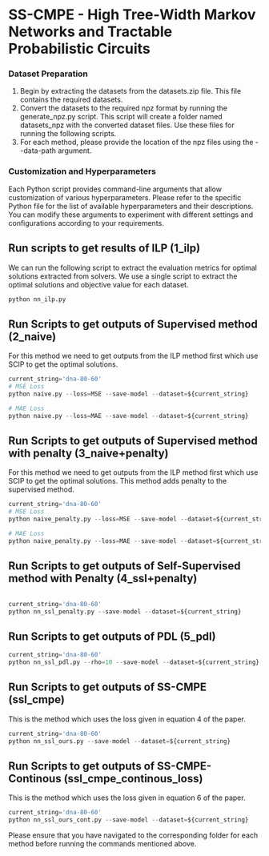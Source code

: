 # SS-CMPE - High Tree-Width Markov Networks and Tractable Probabilistic Circuits

### Dataset Preparation

1. Begin by extracting the datasets from the datasets.zip file. This file contains the required datasets.
2. Convert the datasets to the required npz format by running the generate_npz.py script. This script will create a folder named datasets_npz with the converted dataset files. Use these files for running the following scripts.
3. For each method, please provide the location of the npz files using the --data-path argument. 

### Customization and Hyperparameters

Each Python script provides command-line arguments that allow customization of various hyperparameters. Please refer to the specific Python file for the list of available hyperparameters and their descriptions. You can modify these arguments to experiment with different settings and configurations according to your requirements.

## Run scripts to get results of ILP (1_ilp)

We can run the following script to extract the evaluation metrics for optimal solutions extracted from solvers. We use a single script to extract the optimal solutions and objective value for each dataset.

```python
python nn_ilp.py
```

## Run Scripts to get outputs of Supervised method (2_naive)

For this method we need to get outputs from the ILP method first which use SCIP to get the optimal solutions.

```python
current_string='dna-80-60'
# MSE Loss
python naive.py --loss=MSE --save-model --dataset=${current_string}

# MAE Loss
python naive.py --loss=MAE --save-model --dataset=${current_string}
```

## Run Scripts to get outputs of Supervised method with penalty (3_naive+penalty)

For this method we need to get outputs from the ILP method first which use SCIP to get the optimal solutions. This method adds penalty to the supervised method. 

```python
current_string='dna-80-60'
# MSE Loss
python naive_penalty.py --loss=MSE --save-model --dataset=${current_string}

# MAE Loss
python naive_penalty.py --loss=MAE --save-model --dataset=${current_string}
```

## Run Scripts to get outputs of Self-Supervised method with Penalty (4_ssl+penalty)

```python

current_string='dna-80-60'
python nn_ssl_penalty.py --save-model --dataset=${current_string}

```

## Run Scripts to get outputs of PDL (5_pdl)

```python
current_string='dna-80-60'
python nn_ssl_pdl.py --rho=10 --save-model --dataset=${current_string}

```

## Run Scripts to get outputs of SS-CMPE (ssl_cmpe)

This is the method which uses the loss given in equation 4 of the paper.


```python
current_string='dna-80-60'
python nn_ssl_ours.py --save-model --dataset=${current_string}

```

## Run Scripts to get outputs of SS-CMPE-Continous (ssl_cmpe_continous_loss)

This is the method which uses the loss given in equation 6 of the paper.


```python
current_string='dna-80-60'
python nn_ssl_ours_cont.py --save-model --dataset=${current_string}

```

Please ensure that you have navigated to the corresponding folder for each method before running the commands mentioned above.